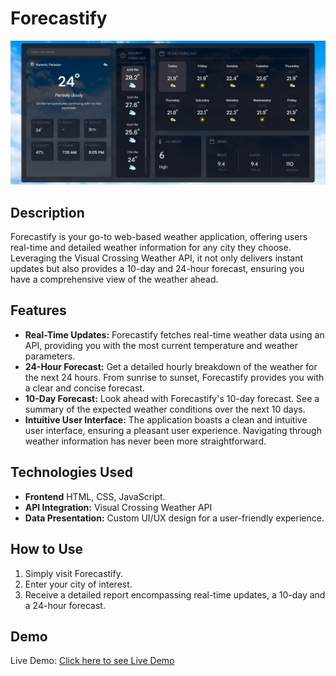 # Forecastify

<img src="Weather App.png" alt="Weather App">

## Description

Forecastify is your go-to web-based weather application, offering users real-time and detailed weather information for any city they choose. Leveraging the Visual Crossing Weather API, it not only delivers instant updates but also provides a 10-day and 24-hour forecast, ensuring you have a comprehensive view of the weather ahead.

## Features

- **Real-Time Updates:** Forecastify fetches real-time weather data using an API, providing you with the most current temperature and weather parameters.
- **24-Hour Forecast:** Get a detailed hourly breakdown of the weather for the next 24 hours. From sunrise to sunset, Forecastify provides you with a clear and concise forecast.
- **10-Day Forecast:** Look ahead with Forecastify's 10-day forecast. See a summary of the expected weather conditions over the next 10 days.
- **Intuitive User Interface:** The application boasts a clean and intuitive user interface, ensuring a pleasant user experience. Navigating through weather information has never been more straightforward.

## Technologies Used

- **Frontend** HTML, CSS, JavaScript.
- **API Integration:** Visual Crossing Weather API
- **Data Presentation:** Custom UI/UX design for a user-friendly experience.

## How to Use

1) Simply visit Forecastify.
2) Enter your city of interest.
3) Receive a detailed report encompassing real-time updates, a 10-day and a 24-hour forecast.

## Demo

Live Demo:  <a href="https://muhammadmaaztahir.github.io/Forecastify/">Click here to see Live Demo</a>
